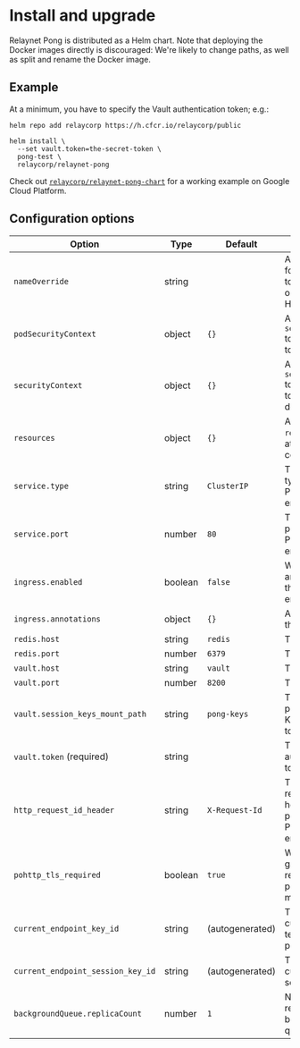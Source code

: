 # Install and upgrade

Relaynet Pong is distributed as a Helm chart. Note that deploying the Docker images directly is discouraged: We're likely to change paths, as well as split and rename the Docker image.

## Example

At a minimum, you have to specify the Vault authentication token; e.g.:

```
helm repo add relaycorp https://h.cfcr.io/relaycorp/public

helm install \
  --set vault.token=the-secret-token \
  pong-test \
  relaycorp/relaynet-pong
```

Check out [`relaycorp/relaynet-pong-chart`](https://github.com/relaycorp/relaynet-pong-chart/tree/master/example) for a working example on Google Cloud Platform.

## Configuration options

| Option | Type | Default | Description |
| --- | --- | --- | --- |
| `nameOverride` | string | | A custom name for the release, to override the one passed to Helm |
| `podSecurityContext` | object | `{}` | A custom `securityContext` to be attached to the pods |
| `securityContext` | object | `{}` | A custom `securityContext` to be attached to the deployments |
| `resources` | object | `{}` | A custom name `resources` to be attached to the containers |
| `service.type` | string | `ClusterIP` | The service type for the PoHTTP endpoint |
| `service.port` | number | `80` | The service port for the PoHTTP endpoint |
| `ingress.enabled` | boolean | `false` | Whether to use an ingress for the PoHTTP endpoint |
| `ingress.annotations` | object | `{}` | Annotations for the ingress |
| `redis.host` | string | `redis` | The Redis host |
| `redis.port` | number | `6379` | The Redis port |
| `vault.host` | string | `vault` | The Vault host |
| `vault.port` | number | `8200` | The Vault port |
| `vault.session_keys_mount_path` | string | `pong-keys` | The mount point for the K/V engine v2 to use |
| `vault.token` (required) | string | | The Vault authentication token |
| `http_request_id_header` | string | `X-Request-Id` | The HTTP request id header to be passed to the PoHTTP endpoint server |
| `pohttp_tls_required` | boolean | `true` | Whether the gateway receiving a pong message must use TLS |
| `current_endpoint_key_id` | string | (autogenerated) | The id for the current long-term node key pair |
| `current_endpoint_session_key_id` | string | (autogenerated) | The id for the current, initial session key pair |
| `backgroundQueue.replicaCount` | number | `1` | Number of replicas for the background queue |
